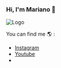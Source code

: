 ### Hi, I'm Mariano 👋

![Logo](https://user-images.githubusercontent.com/89040378/201778133-934e5199-89c1-4431-8982-e6afe5a6c75a.jpg)    
   
   You can find me 🌎 :
   - [Instagram](https://www.instagram.com/ellirikaz/)
   - [Youtube](https://www.youtube.com/channel/UCHgp7gEeBgIpGOHGCzOrOpA)
   -
<!--
**marianovilela/marianovilela** is a ✨ _special_ ✨ repository because its `README.md` (this file) appears on your GitHub profile.

Here are some ideas to get you started:

- 🔭 I’m currently working on ...
- 🌱 I’m currently learning ...
- 👯 I’m looking to collaborate on ...
- 🤔 I’m looking for help with ...
- 💬 Ask me about ...
- 📫 How to reach me: ...
- 😄 Pronouns: ...
- ⚡ Fun fact: ...
-->
